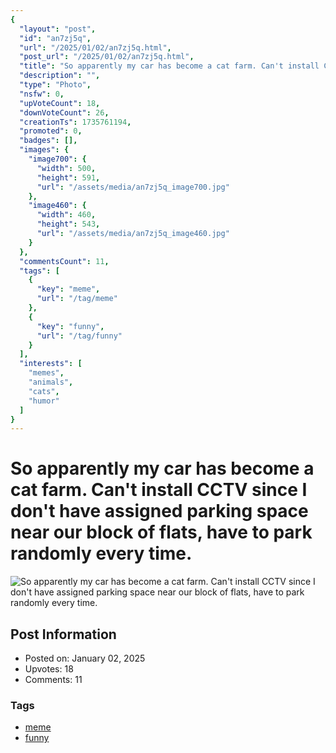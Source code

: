 ```yaml
---
{
  "layout": "post",
  "id": "an7zj5q",
  "url": "/2025/01/02/an7zj5q.html",
  "post_url": "/2025/01/02/an7zj5q.html",
  "title": "So apparently my car has become a cat farm. Can't install CCTV since I don't have assigned parking space near our block of flats, have to park randomly every time.",
  "description": "",
  "type": "Photo",
  "nsfw": 0,
  "upVoteCount": 18,
  "downVoteCount": 26,
  "creationTs": 1735761194,
  "promoted": 0,
  "badges": [],
  "images": {
    "image700": {
      "width": 500,
      "height": 591,
      "url": "/assets/media/an7zj5q_image700.jpg"
    },
    "image460": {
      "width": 460,
      "height": 543,
      "url": "/assets/media/an7zj5q_image460.jpg"
    }
  },
  "commentsCount": 11,
  "tags": [
    {
      "key": "meme",
      "url": "/tag/meme"
    },
    {
      "key": "funny",
      "url": "/tag/funny"
    }
  ],
  "interests": [
    "memes",
    "animals",
    "cats",
    "humor"
  ]
}
---
```


# So apparently my car has become a cat farm. Can't install CCTV since I don't have assigned parking space near our block of flats, have to park randomly every time.

![So apparently my car has become a cat farm. Can't install CCTV since I don't have assigned parking space near our block of flats, have to park randomly every time.](/assets/media/an7zj5q_image700.jpg)

## Post Information

- Posted on: January 02, 2025
- Upvotes: 18
- Comments: 11

### Tags

- [meme](/tag/meme)
- [funny](/tag/funny)
